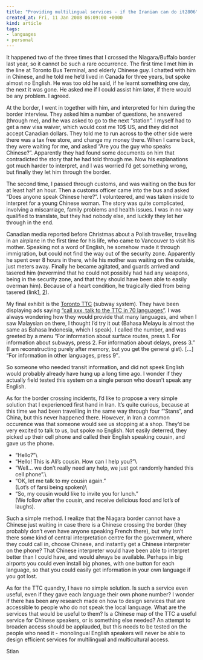 ```yaml
---
title: "Providing multilingual services - if the Iranian can do it2806"
created_at: Fri, 11 Jan 2008 06:09:00 +0000
kind: article
tags:
- languages
- personal
---
```


It happened two of the three times that I crossed the Niagara/Buffalo
border last year, so it cannot be such a rare occurrence. The first time
I met him in the line at Toronto Bus Terminal, and elderly Chinese guy.
I chatted with him in Chinese, and he told me he’d lived in Canada for
three years, but spoke almost no English. He was too old he said, if he
learnt something one day, the next it was gone. He asked me if I could
assist him later, if there would be any problem. I agreed.

At the border, I went in together with him, and interpreted for him
during the border interview. They asked him a number of questions, he
answered (through me), and he was asked to go to the next “station”. I
myself had to get a new visa waiver, which would cost me 10\$ US, and
they did not accept Canadian dollars. They told me to run across to the
other side were there was a tax free store, and change my money there.
When I came back, they were waiting for me, and asked “Are you the guy
who speaks Chinese?”. Apparently they had found some documents on him
that contradicted the story that he had told through me. Now his
explanations got much harder to interpret, and I was worried I’d get
something wrong, but finally they let him through the border.

The second time, I passed through customs, and was waiting on the bus
for at least half an hour. Then a customs officer came into the bus and
asked “Does anyone speak Chinese here?”. I volunteered, and was taken
inside to interpret for a young Chinese woman. The story was quite
complicated, involving a miscarriage, family problems and health issues.
I was in no way qualified to translate, but they had nobody else, and
luckily they let her through in the end.

Canadian media reported before Christmas about a Polish traveller,
traveling in an airplane in the first time for his life, who came to
Vancouver to visit his mother. Speaking not a word of English, he
somehow made it through immigration, but could not find the way out of
the security zone. Apparently he spent over 8 hours in there, while his
mother was waiting on the outside, just meters away. Finally he became
agitated, and guards arrived and tasered him (nevermind that he could
not possibly had had any weapons, being in the security zone, and that
they should have been able to easily overman him). Because of a heart
condition, he tragically died from being tasered
(link[1](http://www.cbc.ca/canada/british-columbia/story/2007/11/14/bc-taservideo.html),
[2](http://www.youtube.com/watch?v=K6nx0Cx3uMk)).

My final exhibit is the [Toronto TTC](http://www.toronto.ca/ttc/)
(subway system). They have been displaying ads saying [“call xxx, talk
to the TTC in 70
languages”](http://www.toronto.ca/ttc/multilingual/multilang.htm). I was
always wondering how they would provide that many languages, and when I
saw Malaysian on there, I thought I’d try it out (Bahasa Melayu is
almost the same as Bahasa Indonesia, which I speak). I called the
number, and was greeted by a menu “For information about surface routes,
press 1. For information about subways, press 2. For information about
delays, press 3.” (I am reconstructing purely after memory, but you get
the general gist). [...] “For information in other languages, press 9″.

So someone who needed transit information, and did not speek English
would probably already have hung up a long time ago. I wonder if they
actually field tested this system on a single person who doesn’t speak
any English.

As for the border crossing incidents, I’d like to propose a very simple
solution that I experienced first hand in Iran. It’s quite curious,
because at this time we had been travelling in the same way through four
“‘Stans”, and China, but this never happened there. However, in Iran a
common occurence was that someone would see us stopping at a shop.
They’d be very excited to talk to us, but spoke no English. Not easily
deterred, they picked up their cell phone and called their English
speaking cousin, and gave us the phone.

-   “Hello?”\
-   “Hello! This is Ali’s cousin. How can I help you?”\
-   “Well… we don’t really need any help, we just got randomly handed
  this cell phone”.\
-   “OK, let me talk to my cousin again.”\
   (Lot’s of farsi being spoken)\
-   “So, my cousin would like to invite you for lunch.”\
   (We follow after the cousin, and receive delicious food and lot’s
  of laughs).

  Such a simple method. I realize that the Niagara border cannot have
  a Chinese just waiting in case there is a Chinese crossing the
  border (they probably don’t even have anyone speaking French there),
  but why isn’t there some kind of central interpretation centre for
  the government, where they could call in, choose Chinese, and
  instantly get a Chinese interpreter on the phone? That Chinese
  interpreter would have been able to interpret better than I could
  have, and would always be available. Perhaps in big airports you
  could even install big phones, with one button for each language, so
  that you could easily get information in your own language if you
  got lost.

  As for the TTC quandry, I have no simple solution. Is such a service
  even useful, even if they gave each language their own phone number?
  I wonder if there has been any research made on how to design
  services that are accessible to people who do not speak the local
  language. What are the services that would be useful to them? Is a
  Chinese map of the TTC a useful service for Chinese speakers, or is
  something else needed? An attempt to broaden access should be
  applauded, but this needs to be tested on the people who need it -
  monolingual English speakers will never be able to design efficient
  services for multilingual and multicultural access.

  Stian


